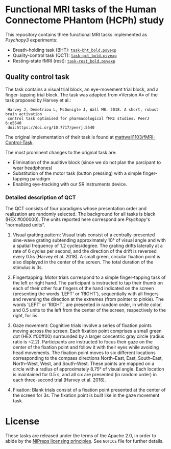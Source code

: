 # Functional MRI tasks of the Human Connectome PHantom (HCPh) study

This repository contains three functional MRI tasks implemented as *Psychopy3* experiments:

* Breath-holding task (BHT): [`task-bht_bold.psyexp`](https://github.com/TheAxonLab/HCPh-fMRI-tasks/blob/master/task-bht_bold.psyexp)
* Quality-control task (QCT): [`task-qct_bold.psyexp`](https://github.com/TheAxonLab/HCPh-fMRI-tasks/blob/master/task-qct_bold.psyexp)
* Resting-state fMRI (rest): [`task-rest_bold.psyexp`](https://github.com/TheAxonLab/HCPh-fMRI-tasks/blob/master/task-rest_bold.psyexp)

## Quality control task
The task contains a visual trial block, an eye-movement trial block, and a finger-tapping trial block.
The task was adapted from «Version A» of the task proposed by Harvey et al.:

     Harvey J, Demetriou L, McGonigle J, Wall MB. 2018. A short, robust brain activation
     control task optimised for pharmacological fMRI studies. PeerJ 6:e5540
     doi:https://doi.org/10.7717/peerj.5540

The original implementation of their task is found at [mattwall1103/fMRI-Control-Task](https://github.com/mattwall1103/fMRI-Control-Task).

The most prominent changes to the original task are:

- Elimination of the auditive block (since we do not plan the parcipant to wear headphones)
- Substitution of the motor task (button pressing) with a simple finger-tapping paradigm
- Enabling eye-tracking with our SR instruments device.

### Detailed description of QCT

The QCT consists of four paradigms whose presentation order and realization are randomly selected.
The background for all tasks is black (HEX #000000).
The units reported here correspond are *Psychopy*'s "normalized units".

1. Visual gratting pattern: Visual trials consist of a centrally-presented sine-wave grating subtending approximately 10° of visual angle and with a spatial frequency of 1.2 cycles/degree.
    The grating drifts laterally at a rate of 6 cycles per second, and the direction of the drift is reversed every 0.5s (Harvey et al. 2018).
    A small green, circular fixation point is also displayed in the center of the screen.
    The total duration of the stimulus is 3s.

2. Fingertapping: Motor trials correspond to a simple finger-tapping task of the left or right hand.
    The participant is instructed to tap their thumb on each of their other four fingers of the hand indicated on the screen (presenting the words 'LEFT' or 'RIGHT'), sequentially with all fingers and reversing the direction at the extremes (from pointer to pinkie).
    The words 'LEFT' or 'RIGHT', are presented in random order, in white color, and 0.5 units to the left from the center of the screen, respectively to the right, for 5s.

3. Gaze movement: Cognitive trials involve a series of fixation points moving across the screen.
    Each fixation point comprises a small green dot (HEX #00ff00) surrounded by a larger concentric gray circle (radius ratio is ~2.2).
    Participants are instructed to focus their gaze on the center of the fixation point and follow it with their eyes while avoiding head movements.
    The fixation point moves to six different locations corresponding to the compass directions North–East, East, South–East, North–West, West, and South–West.
    These points are mapped on a circle with a radius of approximately 8.75° of visual angle.
    Each location is maintained for 0.5 s, and all six are presented (in random order) in each three-second trial (Harvey et al. 2018).

4. Fixation: Blank trials consist of a fixation point presented at the center of the screen for 3s.
    The fixation point is built like in the gaze movement task.

# License

These tasks are released under the terms of the Apache 2.0, in order to abide by the [NiPreps licensing principles](https://www.nipreps.org/community/licensing/). See ``NOTICE`` file for further details.
